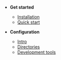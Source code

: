 * **Get started**
  * [Installation](get-started/installation)
  * [Quick start](get-started/quick-start)

* **Configuration**
  * [Intro](configuration/introduction)
  * [Directories](configuration/dirs)
  * [Development tools](configuration/development-tools)

